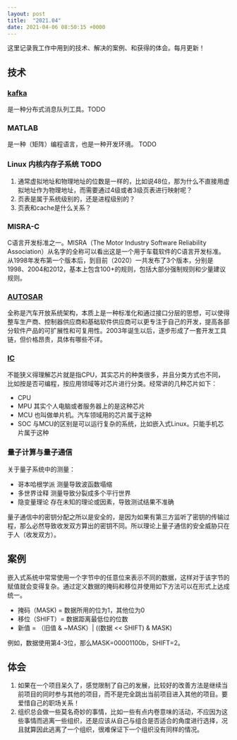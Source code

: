```yaml
---
layout: post
title:  "2021.04"
date: 2021-04-06 08:50:15 +0000   
---
```


这里记录我工作中用到的技术、解决的案例、和获得的体会。每月更新！

技术
----

### [kafka](https://blog.csdn.net/weixin_45366499/article/details/106943229) 

是一种分布式消息队列工具。TODO

### MATLAB

是一种（矩阵）编程语言，也是一种开发环境。 TODO

### Linux 内核内存子系统 TODO

1. 通常虚拟地址和物理地址的位数是一样的，比如说48位，那为什么不直接用虚拟地址作为物理地址，而需要通过4级或者3级页表进行映射呢？
2. 页表是属于系统级别的，还是进程级别的？
3. 页表和cache是什么关系？

### MISRA-C

C语言开发标准之一。MISRA（The Motor Industry Software Reliability Association）从名字的全称可以看出这是一个用于车载软件的C语言开发标准。从1998年发布第一个版本后，到目前（2020）一共发布了3个版本，分别是1998、2004和2012，基本上包含100+的规则，包括大部分强制规则和少量建议规则。

### [AUTOSAR](https://zhuanlan.zhihu.com/p/118849539)

全称是汽车开放系统架构，本质上是一种标准化和通过接口分层的思想，可以使得整车生产商、控制器供应商和基础软件供应商可以更专注于自己的开发，提高各部分软件产品的可扩展性和可复用性。2003年诞生以后，逐步形成了一套开发工具链，但价格昂贵，具体有哪些不详。

### [IC](https://book.crifan.com/books/ic_chip_industry_chain_summary/website/)

不能狭义得理解芯片就是指CPU，其实芯片的种类很多，并且分类方式也不同，比如按是否可编程，按应用领域等对芯片进行分类。经常讲的几种芯片如下：
* CPU
* MPU 其实个人电脑或者服务器上的是这种芯片
* MCU 也叫做单片机。汽车领域用的芯片属于这种
* SOC 与MCU的区别是可以运行复杂的系统，比如嵌入式Linux。只能手机芯片属于这种

### 量子计算与量子通信

关于量子系统中的测量：
* 哥本哈根学派 测量导致波函数塌缩
* 多世界诠释 测量导致分裂成多个平行世界
* 隐变量理论 存在未知的理论或因素，导致测试结果不准确

量子通信中的密钥分配之所以是安全的，是因为如果有第三方监听了密钥的传输过程，那么必然导致收发双方算出的密钥不同。所以理论上量子通信的安全威胁只在于人（收发双方）。

案例
----

嵌入式系统中常常使用一个字节中的任意位来表示不同的数据，这样对于该字节的赋值就会变得复杂。通过定义数据的掩码和移位并使用如下方法可以在形式上达成统一。

   * 掩码（MASK) = 数据所用的位为1，其他位为0
   * 移位（SHIFT）= 数据距离最低位的位数
   * 新值 = （旧值 & ~MASK）| ((数据 << SHIFT) & MASK)

例如，数据使用第4-3位，那么MASK=00001100b，SHIFT=2。

体会
----

1. 如果在一个项目呆久了，感觉限制了自己的发展，比较好的改善方法是继续当前项目的同时参与其他的项目，而不是完全跳出当前项目进入其他的项目。要爱惜自己的职场关系！
2. 组织总会做一些莫名奇妙的事情，比如一些有点内卷意味的活动，不应因为这些事情而逃离一些组织，还是应该从自己与组合是否适合的角度进行选择，况且就算因此逃离了一个组织，很难保证下一个组织没有同样的情况。